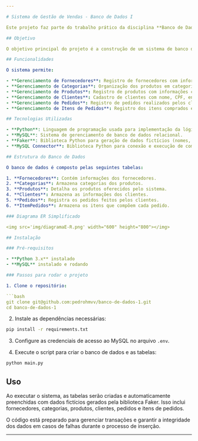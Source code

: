 ```yaml
---

# Sistema de Gestão de Vendas - Banco de Dados I

Este projeto faz parte do trabalho prático da disciplina **Banco de Dados I** do curso de **Ciência de Dados** na **Universidade Federal da Paraíba (UFPB)**. O sistema simula uma plataforma de gestão de vendas, incluindo fornecedores, produtos, clientes, pedidos e itens de pedidos, utilizando o MySQL como sistema de gerenciamento de banco de dados.

## Objetivo

O objetivo principal do projeto é a construção de um sistema de banco de dados que permita o gerenciamento eficiente de um sistema de vendas, explorando as funcionalidades e boas práticas do design e manipulação de dados, como criação de tabelas, inserção e recuperação de dados, e gerenciamento de transações.

## Funcionalidades

O sistema permite:

- **Gerenciamento de Fornecedores**: Registro de fornecedores com informações como nome, endereço e cidade.
- **Gerenciamento de Categorias**: Organização dos produtos em categorias (ex: alimentos, eletrônicos, móveis).
- **Gerenciamento de Produtos**: Registro de produtos com informações como nome, preço e estoque disponível.
- **Gerenciamento de Clientes**: Cadastro de clientes com nome, CPF, endereço e informações de contato.
- **Gerenciamento de Pedidos**: Registro de pedidos realizados pelos clientes, incluindo a data e o valor do frete.
- **Gerenciamento de Itens de Pedidos**: Registro dos itens comprados em cada pedido, com quantidade e relação ao produto.

## Tecnologias Utilizadas

- **Python**: Linguagem de programação usada para implementação da lógica de inserção de dados e conexão com o banco de dados.
- **MySQL**: Sistema de gerenciamento de banco de dados relacional.
- **Faker**: Biblioteca Python para geração de dados fictícios (nomes, endereços, produtos, etc.).
- **MySQL Connector**: Biblioteca Python para conexão e execução de comandos no MySQL.

## Estrutura do Banco de Dados

O banco de dados é composto pelas seguintes tabelas:

1. **Fornecedores**: Contém informações dos fornecedores.
2. **Categorias**: Armazena categorias dos produtos.
3. **Produtos**: Detalha os produtos oferecidos pelo sistema.
4. **Clientes**: Armazena as informações dos clientes.
5. **Pedidos**: Registra os pedidos feitos pelos clientes.
6. **ItemPedidos**: Armazena os itens que compõem cada pedido.

### Diagrama ER Simplificado

<img src='img/diagramaE-R.png' width="600" height="800"></img>

## Instalação

### Pré-requisitos

- **Python 3.x** instalado
- **MySQL** instalado e rodando

### Passos para rodar o projeto

1. Clone o repositório:

```bash
git clone git@github.com:pedrohmvv/banco-de-dados-1.git
cd banco-de-dados-1
```

2. Instale as dependências necessárias:

```bash
pip install -r requirements.txt
```

3. Configure as credenciais de acesso ao MySQL no arquivo `.env`.

4. Execute o script para criar o banco de dados e as tabelas:

```bash
python main.py
```

## Uso

Ao executar o sistema, as tabelas serão criadas e automaticamente preenchidas com dados fictícios gerados pela biblioteca Faker. Isso inclui fornecedores, categorias, produtos, clientes, pedidos e itens de pedidos.

O código está preparado para gerenciar transações e garantir a integridade dos dados em casos de falhas durante o processo de inserção.

---
```

